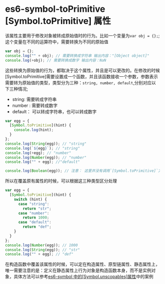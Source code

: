 # es6-symbol-toPrimitive [Symbol.toPrimitive] 属性

该属性主要用于修改对象被转成原始值时的行为。比如一个变量为`var obj = {};`;这个变量在不同的运算符中，需要转换为不同的原始值

```js
var obj = {};
console.log("" + obj); // 需要转换成字符串 输出内容："[Object object]"
console.log(+obj); // 需要转换成数字 输出内容：NaN
```

这些转换为原始值的行为，都取决于这个属性，并且是可以更改的。在修改的时候[Symbol.toPrimitive]需要设置成一个函数，并且该函数接收一个参数，参数表示需要转为原始值的类型，类型分为三种：`string, number, default`,分别对应以下三种情况;

- string: 需要转成字符串
- number : 需要转成数字
- default： 可以转成字符串，也可以转成数字

```js
var egg = {
  [Symbol.toPrimitive](hint) {
    console.log(hint);
  }
};
console.log(String(egg)); // "string"
console.log(`${egg}`); // "string"
console.log(+egg); // "number"
console.log(Number(egg)); // "number"
console.log("" + egg); //"default"

console.log(Boolean(egg)); // 注意： 这里并没有调用`[Symbol.toPrimitive]`方法
```

所以在覆盖原有属性的时候，可以根据这三种类型区分处理

```js
var egg = {
  [Symbol.toPrimitive](hint) {
    switch (hint) {
      case "string":
        return "str";
      case "number":
        return 1000;
      case "default":
        return "def";
    }
  }
};
console.log(Number(egg)); // 1000
console.log(String(egg)); // "str"
console.log("" + egg); // "def"
```

在构造函数中覆盖该属性的时候，可以定在构造属性、原型链属性、静态属性上，唯一需要注意的是：定义在静态属性上行为对象是构造函数本身，而不是实例对象，具体方法可以参考[es6-symbol 中的[Symbol.unscopables]属性](../es6-symbol-unscopables)中的案例
